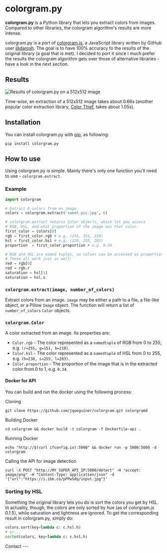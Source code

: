 # colorgram.py

**colorgram.py** is a Python library that lets you extract colors from
images. Compared to other libraries, the colorgram algorithm's results
are more intense.

colorgram.py is a port of
[colorgram.js](https://github.com/darosh/colorgram-js), a JavaScript
library written by GitHub user [@darosh](https://github.com/darosh). The
goal is to have 100% accuracy to the results of the original library (a
goal that is met). I decided to port it since I much prefer the results
the colorgram algorithm gets over those of alternative libraries - have
a look in the next section.

## Results

![Results of colorgram.py on a 512x512
image](http://i.imgur.com/BeReaRM.png)

Time-wise, an extraction of a 512x512 image takes about 0.66s (another
popular color extraction library, [Color
Thief](https://github.com/fengsp/color-thief-py), takes about 1.05s).

## Installation

You can install colorgram.py with
[pip](https://pip.pypa.io/en/latest/installing/), as following:

    pip install colorgram.py

## How to use

Using colorgram.py is simple. Mainly there's only one function you'll
need to use - `colorgram.extract`.

### Example

``` python
import colorgram

# Extract 6 colors from an image.
colors = colorgram.extract('sweet_pic.jpg', 6)

# colorgram.extract returns Color objects, which let you access
# RGB, HSL, and what proportion of the image was that color.
first_color = colors[0]
rgb = first_color.rgb # e.g. (255, 151, 210)
hsl = first_color.hsl # e.g. (230, 255, 203)
proportion  = first_color.proportion # e.g. 0.34

# RGB and HSL are named tuples, so values can be accessed as properties.
# These all work just as well:
red = rgb[0]
red = rgb.r
saturation = hsl[1]
saturation = hsl.s
```

### `colorgram.extract(image, number_of_colors)`

Extract colors from an image. `image` may be either a path to a file, a
file-like object, or a Pillow `Image` object. The function will return a
list of `number_of_colors` `Color` objects.

### `colorgram.Color`

A color extracted from an image. Its properties are:

  - `Color.rgb` - The color represented as a `namedtuple` of RGB from 0
    to 255, e.g. `(r=255, g=151, b=210)`.
  - `Color.hsl` - The color represented as a `namedtuple` of HSL from 0
    to 255, e.g. `(h=230, s=255, l=203)`.
  - `Color.proportion` - The proportion of the image that is in the
    extracted color from 0 to 1, e.g. `0.34`.


#### Docker for API

You can build and run the docker using the following process:

Cloning
```console
git clone https://github.com/jqueguiner/colorgram.git colorgramd
```

Building Docker
```console
cd colorgram && docker build -t colorgram -f Dockerfile-api .
```

Running Docker
```console
echo "http://$(curl ifconfig.io):5000" && docker run -p 5000:5000 -d colorgram
```

Calling the API for image detection
```console
curl -X POST "http://MY_SUPER_API_IP:5000/detect" -H "accept: image/png" -H "Content-Type: application/json" -d '{"url":"https://i.ibb.co/pPPwSdq/input.jpg"}'
```


### Sorting by HSL

Something the original library lets you do is sort the colors you get by
HSL. In actuality, though, the colors are only sorted by hue (as of
colorgram.js 0.1.5), while saturation and lightness are ignored. To get
the corresponding result in colorgram.py, simply do:

``` python
colors.sort(key=lambda c: c.hsl.h)
# or...
sorted(colors, key=lambda c: c.hsl.h)
```

Contact ---

